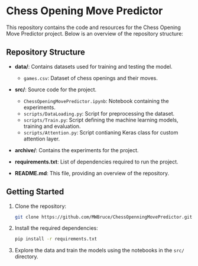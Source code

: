 # Chess Opening Move Predictor

This repository contains the code and resources for the Chess Opening Move Predictor project. Below is an overview of the repository structure:

## Repository Structure

- **data/**: Contains datasets used for training and testing the model.
    - `games.csv`: Dataset of chess openings and their moves.
    
   
- **src/**: Source code for the project.
    - `ChessOpeningMovePredictor.ipynb`: Notebook containing the experiments.
    - `scripts/DataLoading.py`: Script for preprocessing the dataset.
    - `scripts/Train.py`: Script defining the machine learning models, training and evaluation.
    - `scripts/Attention.py`: Script contianing Keras class for custom attention layer.

- **archive/**: Contains the experiments for the project.
    
- **requirements.txt**: List of dependencies required to run the project.

- **README.md**: This file, providing an overview of the repository.

## Getting Started

1. Clone the repository:
     ```sh
     git clone https://github.com/MWBruce/ChessOpenningMovePredictor.git
     ```
2. Install the required dependencies:
     ```sh
     pip install -r requirements.txt
     ```
3. Explore the data and train the models using the notebooks in the `src/` directory.